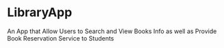 # LibraryApp
An App that Allow Users to Search and View Books Info as well as Provide Book Reservation Service to Students


